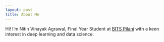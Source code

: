 ```yaml
---
layout: post
title: About Me
---
```


Hi! I’m Nitin Vinayak Agrawal, Final Year Student at [BITS Pilani](https://www.bits-pilani.ac.in/) with a keen interest in deep learning and data science.
